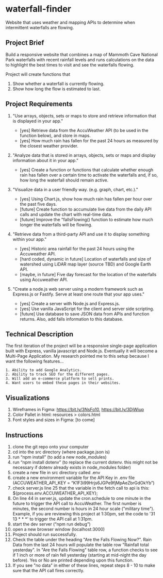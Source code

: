 # waterfall-finder
Website that uses weather and mapping APIs to determine when intermittent waterfalls are flowing. 
## Project Brief
Build a responsive website that combines a map of Mammoth Cave National Park waterfalls with recent rainfall levels and runs calculations on the data  to highlight the best times to visit and see the waterfalls flowing.

Project will create functions that
1. Show whether a waterfall is currently flowing.
2. Show how long the flow is estimated to last.

## Project Requirements
1. "Use arrays, objects, sets or maps to store and retrieve information that is displayed in your app."
    - [yes] Retrieve data from the AccuWeather API (to be used in the function below), and store in maps.
    - [yes] How much rain has fallen for the past 24 hours as measured by the closest weather provider.

2. "Analyze data that is stored in arrays, objects, sets or maps and display information about it in your app."

    - [yes] Create a function or functions that calculate whether enough rain has fallen over a certain time to activate the waterfalls and, if so, how long the waterfall should remain active. 

3. "Visualize data in a user friendly way. (e.g. graph, chart, etc.)."

    - [yes] Using Chart.js, show how much rain has fallen per hour over the past five days.
    - [future] Create function to accumulate live data from the daily API calls and update the chart with real-time data.
    - [future] Improve the "fallsFlowing() function to estimate how much longer the waterfalls will be flowing.
  

4. "Retrieve data from a third-party API and use it to display something within your app."
    - [yes] Historic area rainfall for the past 24 hours using the Accuweather API.
    - [hard coded, dynamic in future] Location of waterfalls and size of watershed using LiDAR map layer (source TBD) and Google Earth API. 
    - [maybe, in future] Five day forecast for the location of the waterfalls using Accuweather API.

5. "Create a node.js web server using a modern framework such as Express.js or Fastify.  Serve at least one route that your app uses."

    - [yes] Create a server with Node.js and Express.js.
    - [yes] Use vanilla JavaScript for the client and server side scripting.
    - [future] Use database to save JSON data from APIs and function returns. Also, add falls information to this database.
    


## Technical Description
The first iteration of the project will be a responsive single-page application built with Express, vanilla javascript and Node.js. Eventually it will become a Multi-Page Application. My research pointed me to this setup because I want the following features...

    1. Ability to add Google Analytics.
    2. Ability to track SEO for the different pages.
    3. Will add an e-commerce platform to sell prints.
    4. Want users to embed these pages in their websites.

## Visualizations
1. Wireframes in Figma: https://bit.ly/3NsFo10, https://bit.ly/3DjWiup
2. Color Pallet in html: resources > colors.html
3. Font styles and sizes in Figma: [to come]


## Instructions 

1. clone the git repo onto your computer
2. cd into the src directory (where package.json is)
3. run “npm install” (to add a new node_modules)
4. run “npm install dotenv” (to replace the current dotenv. this might not be necessary if dotenv already exists in node_modules folder)
5. create a new file in src directory called .env
6. create a new environment variable for the API Key in .env file (ACCUWEATHER_API_KEY = “K1F3i99Hrjs6JGPe9fjMpAeZbrGdOkYb”)
7. check server.js line 25 that the variable in the fetch call to api is this: ${process.env.ACCUWEATHER_API_KEY};
8. On line 44 in server.js, update the cron.schedule to one minute in the future to trigger the API call to AccuWeather. The first number is minutes, the second number is hours in 24 hour scale ("military time"). Example, if you are reviewing this project at 1:30pm, set the code to '31 13 * * *' to trigger the API call at 1:31pm.
9. start the dev server (“npm run debug”)
10. open a new browser window (localhost:3000)
11. Project should run successfully. 
12. Check the table under the heading "Are the Falls Flowing Now?". Rain Data from the last 24 hours will populate the table row "Rainfall total yesterday". In "Are the Falls Flowing" table row, a function checks to see if 1 inch or more of rain fell yesterday (starting at mid-night the day before). Yes or No are printed depending upon this function. 
13. If you see "no data" in either of these lines, repeat steps 8 - 10 to make sure that the API call fires correctly. 